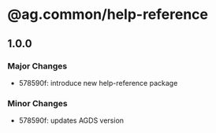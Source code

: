 # @ag.common/help-reference

## 1.0.0

### Major Changes

- 578590f: introduce new help-reference package

### Minor Changes

- 578590f: updates AGDS version
